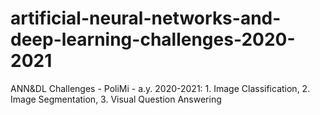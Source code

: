 # artificial-neural-networks-and-deep-learning-challenges-2020-2021
ANN&amp;DL Challenges - PoliMi - a.y. 2020-2021: 1. Image Classification, 2. Image Segmentation, 3. Visual Question Answering
